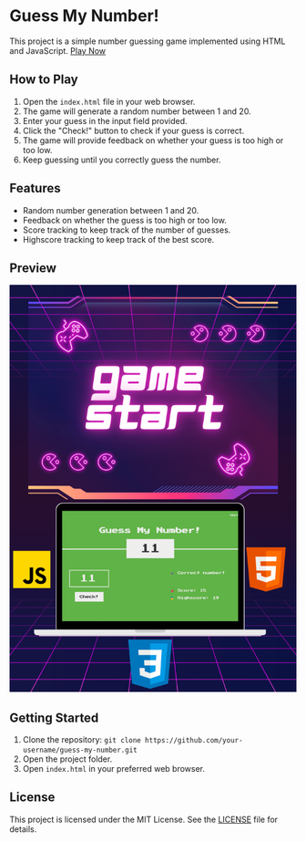 <!DOCTYPE html>
<html>
<head>
  <link rel="stylesheet" href="styles.css">
</head>
<body>
  <h1>Guess My Number!</h1>
  <p>
    This project is a simple number guessing game implemented using HTML and JavaScript.
    <a href="https://guess-my-number-jihed.netlify.app" target="_blank">Play Now</a>
  </p>

  <h2>How to Play</h2>
  <ol>
    <li>Open the <code>index.html</code> file in your web browser.</li>
    <li>The game will generate a random number between 1 and 20.</li>
    <li>Enter your guess in the input field provided.</li>
    <li>Click the "Check!" button to check if your guess is correct.</li>
    <li>The game will provide feedback on whether your guess is too high or too low.</li>
    <li>Keep guessing until you correctly guess the number.</li>
  </ol>

  <h2>Features</h2>
  <ul>
    <li>Random number generation between 1 and 20.</li>
    <li>Feedback on whether the guess is too high or too low.</li>
    <li>Score tracking to keep track of the number of guesses.</li>
    <li>Highscore tracking to keep track of the best score.</li>
  </ul>

  <h2>Preview</h2>
  <img src="preview.png" alt="Preview">

  <h2>Getting Started</h2>
  <ol>
    <li>Clone the repository: <code>git clone https://github.com/your-username/guess-my-number.git</code></li>
    <li>Open the project folder.</li>
    <li>Open <code>index.html</code> in your preferred web browser.</li>
  </ol>

  <h2>License</h2>
  <p>This project is licensed under the MIT License. See the <a href="LICENSE">LICENSE</a> file for details.</p>
</body>
</html>

